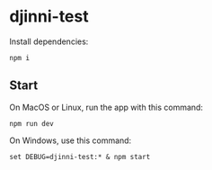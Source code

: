 # djinni-test

Install dependencies:
```
npm i
```

## Start

On MacOS or Linux, run the app with this command:
```
npm run dev
```

On Windows, use this command:
```
set DEBUG=djinni-test:* & npm start
```
